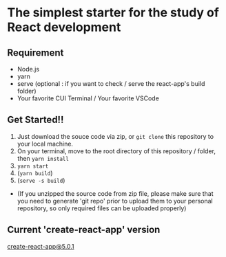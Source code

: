 # The simplest starter for the study of React development

## Requirement
- Node.js
- yarn
- serve (optional : if you want to check / serve the react-app's build folder)
- Your favorite CUI Terminal / Your favorite VSCode

## Get Started!!
1. Just download the souce code via zip, or `git clone` this repository to your local machine.
2. On your terminal, move to the root directory of this repository / folder, then `yarn install`
3. `yarn start`
4. (`yarn build`)
5. (`serve -s build`)

- (If you unzipped the source code from zip file, please make sure that you need to generate 'git repo' prior to upload them to your personal repository, so only required files can be uploaded properly)

## Current 'create-react-app' version
create-react-app@5.0.1
